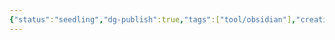 ```yaml
---
{"status":"seedling","dg-publish":true,"tags":["tool/obsidian"],"creation_date":"2024-05-03 20:12","url":"https://tfthacker.com/BRAT","definition":"The Beta Reviewers Auto-update Tool or BRAT for short is a plugin that makes it easier for you to assist other developers with reviewing and testing their plugins and themes.","permalink":"/tools/brat/","dgPassFrontmatter":true}
---
```




